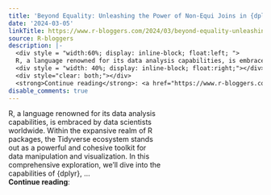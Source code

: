 ```yaml
---
title: 'Beyond Equality: Unleashing the Power of Non-Equi Joins in {dplyr}'
date: '2024-03-05'
linkTitle: https://www.r-bloggers.com/2024/03/beyond-equality-unleashing-the-power-of-non-equi-joins-in-dplyr/
source: R-bloggers
description: |-
  <div style = "width:60%; display: inline-block; float:left; ">
  R, a language renowned for its data analysis capabilities, is embraced by data scientists worldwide. Within the expansive realm of R packages, the Tidyverse ecosystem stands out as a powerful and cohesive toolkit for data manipulation and visualization. In this comprehensive exploration, we’ll dive into the capabilities of {dplyr}, ...</div>
  <div style = "width: 40%; display: inline-block; float:right;"></div>
  <div style="clear: both;"></div>
  <strong>Continue reading</strong>: <a href="https://www.r-bloggers.com/2024/03/beyond-equalit ...
disable_comments: true
---
```

<div style = "width:60%; display: inline-block; float:left; ">
R, a language renowned for its data analysis capabilities, is embraced by data scientists worldwide. Within the expansive realm of R packages, the Tidyverse ecosystem stands out as a powerful and cohesive toolkit for data manipulation and visualization. In this comprehensive exploration, we’ll dive into the capabilities of {dplyr}, ...</div>
<div style = "width: 40%; display: inline-block; float:right;"></div>
<div style="clear: both;"></div>
<strong>Continue reading</strong>: <a href="https://www.r-bloggers.com/2024/03/beyond-equalit ...